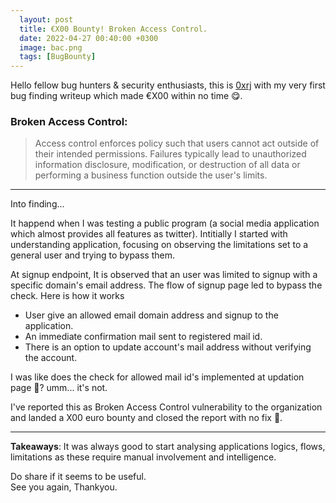 ```yaml
---
  layout: post
  title: €X00 Bounty! Broken Access Control.
  date: 2022-04-27 00:40:00 +0300
  image: bac.png
  tags: [BugBounty]
---
```

Hello fellow bug hunters & security enthusiasts, this is [0xrj](https://twitter.com/0xrj_) with my very first bug finding writeup which made €X00 within no time 😋.

### Broken Access Control:
>Access control enforces policy such that users cannot act outside of their intended permissions. Failures typically lead to unauthorized information disclosure, modification, or destruction of all data or performing a business function outside the user's limits.
---

Into finding...

It happend when I was testing a public program (a social media application which almost provides all features as twitter). 
Intitially I started with understanding application, focusing on observing the limitations set to a general user and trying to bypass them.

At signup endpoint, It is observed that an user was limited to signup with a specific domain's email address. The flow of signup page led to bypass the check. Here is how it works

+ User give an allowed email domain address and signup to the application.
+ An immediate confirmation mail sent to registered mail id.
+ There is an option to update account's mail address without verifying the account.

I was like does the check for allowed mail id's implemented at updation page 🧐? umm... it's not.

I've reported this as Broken Access Control vulnerability to the organization and landed a X00 euro bounty and closed the report with no fix 🥲.

---
**Takeaways**: It was always good to start analysing applications logics, flows, limitations as these require manual involvement and intelligence.

Do share if it seems to be useful. \
See you again, Thankyou.
